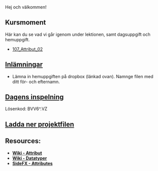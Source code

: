Hej och välkommen!

## Kursmoment
Här kan du se vad vi går igenom under lektionen, samt dagsuppgift och hemuppgift.

* [107_Attribut_02](https://github.com/Studio-Konkret/Technical-Direction/tree/main/Kursmoment/107_Attribut_02)

## [Inlämningar](https://www.dropbox.com/scl/fo/7knvcw3uwap66aprfmbmm/AHCxvcDwQrqNRMpdJkxHkrg?rlkey=e38urnzaxjeoqhl5c72hicyxu&st=md5j79fp&dl=0)

- Lämna in hemuppgiften på dropbox (länkad ovan). Namnge filen med ditt för- och efternamn.

## [Dagens inspelning](https://zoom.us/rec/share/rH3BwIhIRCVgpgpLZE59o8c_1H7avoAsWRXbZC3j7XDlLWb3_ocB_YqulZsnQLQ_.t54DsZobE_uCRS6L)

Lösenkod: BVV6^.VZ

## <a href="https://raw.githubusercontent.com/Studio-Konkret/Technical-Direction/main/Nackademin/T3D24/Houdini%20och%20Procedurella%20Milj%C3%B6er%201/DAG_04/DAG_04.hiplc" target="_blank">Ladda ner projektfilen</a>



## Resources:
- [**Wiki - Attribut**](https://github.com/Studio-Konkret/Technical-Direction/wiki/Attribut)
- [**Wiki - Datatyper**](https://github.com/Studio-Konkret/Technical-Direction/wiki/Datatyper)
- [**SideFX - Attributes**](https://www.sidefx.com/docs/houdini/model/attributes.html#attributes)

